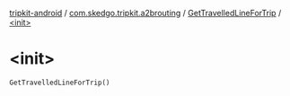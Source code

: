 [tripkit-android](../../index.md) / [com.skedgo.tripkit.a2brouting](../index.md) / [GetTravelledLineForTrip](index.md) / [&lt;init&gt;](./-init-.md)

# &lt;init&gt;

`GetTravelledLineForTrip()`